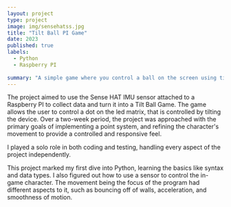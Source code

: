 ```yaml
---
layout: project
type: project
image: img/sensehatss.jpg
title: "Tilt Ball PI Game"
date: 2023
published: true
labels:
  - Python
  - Raspberry PI
    
summary: "A simple game where you control a ball on the screen using tilt controls on SenseHAT."
---
```


The project aimed to use the Sense HAT IMU sensor attached to a Raspberry PI to collect data and turn it into a Tilt Ball Game. The game allows the user to control a dot on the led matrix, that is controlled by tilting the device. Over a two-week period, the project was approached with the primary goals of implementing a point system, and refining the character's movement to provide a controlled and responsive feel. 

I played a solo role in both coding and testing, handling every aspect of the project independently.

This project marked my first dive into Python, learning the basics like syntax and data types. I also figured out how to use a sensor to control the in-game character. The movement being the focus of the program had different aspects to it, such as bouncing off of walls, acceleration, and smoothness of motion.

